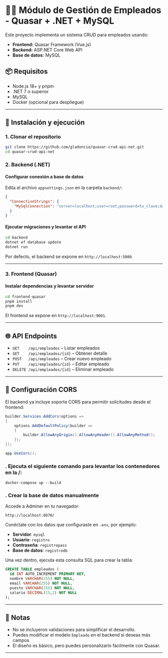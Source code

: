 # 🧑‍💼 Módulo de Gestión de Empleados - Quasar + .NET + MySQL

Este proyecto implementa un sistema CRUD para empleados usando:

- **Frontend:** Quasar Framework (Vue.js)
- **Backend:** ASP.NET Core Web API
- **Base de datos:** MySQL

## 📦 Requisitos

- Node.js 18+ y pnpm
- .NET 7 o superior
- MySQL
- Docker (opcional para despliegue)

---

## 🚀 Instalación y ejecución

### 1. Clonar el repositorio

```bash
git clone https://github.com/gladoncio/quasar-crud-api-net.git
cd quasar-crud-api-net
```

### 2. Backend (.NET)

#### Configurar conexión a base de datos

Edita el archivo `appsettings.json` en la carpeta `backend/`:

```json
{
  "ConnectionStrings": {
    "MySqlConnection": "server=localhost;user=root;password=tu_clave;database=empleados_db"
  }
}
```

#### Ejecutar migraciones y levantar el API

```bash
cd backend
dotnet ef database update
dotnet run
```

Por defecto, el backend se expone en `http://localhost:5000`.

---

### 3. Frontend (Quasar)

#### Instalar dependencias y levantar servidor

```bash
cd frontend-quasar
pnpm install
pnpm dev
```

El frontend se expone en `http://localhost:9001`.

---

## 🌐 API Endpoints

- `GET    /api/empleados` – Listar empleados
- `GET    /api/empleados/{id}` – Obtener detalle
- `POST   /api/empleados` – Crear nuevo empleado
- `PUT    /api/empleados/{id}` – Editar empleado
- `DELETE /api/empleados/{id}` – Eliminar empleado

---

## 🔧 Configuración CORS

El backend ya incluye soporte CORS para permitir solicitudes desde el frontend:

```csharp
builder.Services.AddCors(options =>
{
    options.AddDefaultPolicy(builder =>
    {
        builder.AllowAnyOrigin().AllowAnyHeader().AllowAnyMethod();
    });
});

app.UseCors();


```
### . Ejecuta el siguiente comando para levantar los contenedores en la /:

```
docker-compose up --build
```

### . Crear la base de datos manualmente

Accede a Adminer en tu navegador:
```
http://localhost:8070/
```


Conéctate con los datos que configuraste en `.env`, por ejemplo:

- **Servidor**: `mysql`
- **Usuario**: `registro`
- **Contraseña**: `registropass`
- **Base de datos**: `registrodb`

Una vez dentro, ejecuta esta consulta SQL para crear la tabla:

```sql
CREATE TABLE empleados (
  id INT AUTO_INCREMENT PRIMARY KEY,
  nombre VARCHAR(255) NOT NULL,
  email VARCHAR(255) NOT NULL,
  puesto VARCHAR(255) NOT NULL,
  salario DECIMAL(15,2) NOT NULL
);

```

---

## 📝 Notas

- No se incluyeron validaciones para simplificar el desarrollo.
- Puedes modificar el modelo `Empleado` en el backend si deseas más campos.
- El diseño es básico, pero puedes personalizarlo fácilmente con Quasar.

---



